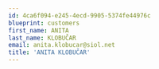 ```yaml
---
id: 4ca6f094-e245-4ecd-9905-5374fe44976c
blueprint: customers
first_name: ANITA
last_name: KLOBUČAR
email: anita.klobucar@siol.net
title: 'ANITA KLOBUČAR'
---
```


